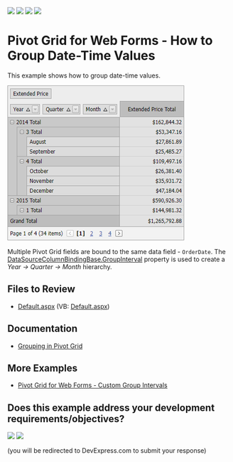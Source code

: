 <!-- default badges list -->
![](https://img.shields.io/endpoint?url=https://codecentral.devexpress.com/api/v1/VersionRange/128577496/21.2.12%2B)
[![](https://img.shields.io/badge/Open_in_DevExpress_Support_Center-FF7200?style=flat-square&logo=DevExpress&logoColor=white)](https://supportcenter.devexpress.com/ticket/details/E1875)
[![](https://img.shields.io/badge/📖_How_to_use_DevExpress_Examples-e9f6fc?style=flat-square)](https://docs.devexpress.com/GeneralInformation/403183)
[![](https://img.shields.io/badge/💬_Leave_Feedback-feecdd?style=flat-square)](#does-this-example-address-your-development-requirementsobjectives)
<!-- default badges end -->
# Pivot Grid for Web Forms - How to Group Date-Time Values

This example shows how to group date-time values.

![Pivot Grid for Web Forms - Group Date-Time Values](images/pivot-grid-web-forms-group-date-time.png)

Multiple Pivot Grid fields are bound to the same data field - `OrderDate`. The [DataSourceColumnBindingBase.GroupInterval](https://docs.devexpress.com/CoreLibraries/DevExpress.PivotGrid.DataBinding.DataSourceColumnBindingBase.GroupInterval) property is used to create a _Year → Quarter → Month_ hierarchy.

## Files to Review

- [Default.aspx](./CS/ASPxPivotGrid_GroupDateTimeValues/Default.aspx) (VB: [Default.aspx](./VB/ASPxPivotGrid_GroupDateTimeValues/Default.aspx))

## Documentation

- [Grouping in Pivot Grid](https://docs.devexpress.com/AspNet/7268/components/pivot-grid/data-shaping/grouping)

## More Examples

- [Pivot Grid for Web Forms - Custom Group Intervals](https://github.com/DevExpress-Examples/how-to-implement-custom-group-intervals-e2132)
<!-- feedback -->
## Does this example address your development requirements/objectives?

[<img src="https://www.devexpress.com/support/examples/i/yes-button.svg"/>](https://www.devexpress.com/support/examples/survey.xml?utm_source=github&utm_campaign=aspxpivotgrid-group-date-time-values&~~~was_helpful=yes) [<img src="https://www.devexpress.com/support/examples/i/no-button.svg"/>](https://www.devexpress.com/support/examples/survey.xml?utm_source=github&utm_campaign=aspxpivotgrid-group-date-time-values&~~~was_helpful=no)

(you will be redirected to DevExpress.com to submit your response)
<!-- feedback end -->
